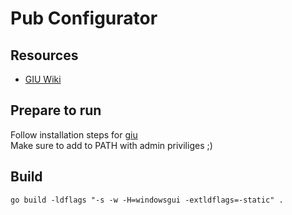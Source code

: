 # Pub Configurator

## Resources

- [GIU Wiki](https://github.com/AllenDang/giu/wiki)

## Prepare to run

Follow installation steps for [giu](https://github.com/AllenDang/giu?tab=readme-ov-file#install)  
Make sure to add to PATH with admin priviliges ;)

## Build

```CMD
go build -ldflags "-s -w -H=windowsgui -extldflags=-static" .
```

